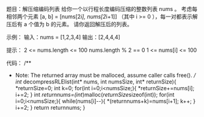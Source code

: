 题目：解压缩编码列表
给你一个以行程长度编码压缩的整数列表 nums 。
考虑每相邻两个元素 [a, b] = [nums[2*i], nums[2*i+1]] （其中 i >= 0 ），每一对都表示解压后有 a 个值为 b 的元素。
请你返回解压后的列表。

示例：
输入：nums = [1,2,3,4]
输出：[2,4,4,4] 

提示：
	2 <= nums.length <= 100
	nums.length % 2 == 0
	1 <= nums[i] <= 100

代码：
/**
 * Note: The returned array must be malloced, assume caller calls free().
 */
int* decompressRLElist(int* nums, int numsSize, int* returnSize){
    *returnSize=0;
    int k=0;
    for(int i=0;i<numsSize;){
        *returnSize+=nums[i];
        i+=2;
    }
    int *returnnums=(int*)malloc(*returnSize*sizeof(int));
    for(int i=0;i<numsSize;){
        while(nums[i]--){
            *(returnnums+k)=nums[i+1];
            k++;
        }
        i+=2;
    }
    return returnnums;
}
